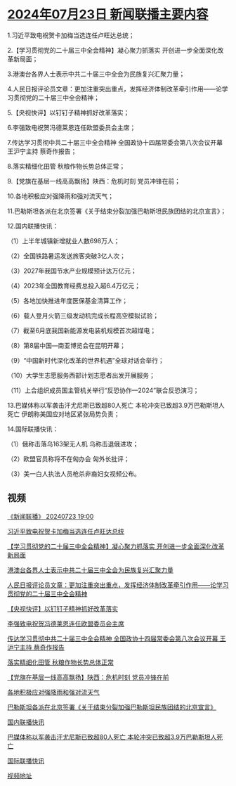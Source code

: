 # [2024年07月23日 新闻联播主要内容](https://tv.cctv.com/lm/xwlb/day/20240723.shtml)

1.习近平致电祝贺卡加梅当选连任卢旺达总统；

2.【学习贯彻党的二十届三中全会精神】凝心聚力抓落实 开创进一步全面深化改革新局面；

3.港澳台各界人士表示中共二十届三中全会为民族复兴汇聚力量；

4.人民日报评论员文章：更加注重突出重点，发挥经济体制改革牵引作用——论学习贯彻党的二十届三中全会精神；

5.【央视快评】以钉钉子精神抓好改革落实；

6.李强致电祝贺冯德莱恩连任欧盟委员会主席；

7.传达学习贯彻中共二十届三中全会精神 全国政协十四届常委会第八次会议开幕 王沪宁主持 蔡奇作报告；

8.落实精细化田管 秋粮作物长势总体正常；

9.【党旗在基层一线高高飘扬】陕西：危机时刻 党员冲锋在前；

10.各地积极应对强降雨和强对流天气；

11.巴勒斯坦各派在北京签署《关于结束分裂加强巴勒斯坦民族团结的北京宣言》；

12.国内联播快讯：

（1）上半年城镇新增就业人数698万人；

（2）全国铁路暑运发送旅客突破3亿人次；

（3）2027年我国节水产业规模预计达万亿元；

（4）2023年全国教育经费总投入超6.4万亿元；

（5）各地加快推进年度医保基金清算工作；

（6）载人登月火箭三级发动机完成长程高空模拟试验；

（7）截至6月底我国新能源发电装机规模首次超煤电；

（8）第8届中国—南亚博览会在昆明开幕；

（9）“中国新时代深化改革的世界机遇”全球对话会举行；

（10）大学生志愿服务西部计划志愿者出发开展服务；

（11）上合组织成员国主管机关举行“反恐协作—2024”联合反恐演习；

13.巴媒体称以军袭击汗尤尼斯已致超80人死亡 本轮冲突已致超3.9万巴勒斯坦人死亡 伊朗称美国应对地区紧张局势负责；

14.国际联播快讯：

（1）俄称击落乌163架无人机 乌称击退俄进攻；

（2）欧盟官员称将不在匈办会 匈外长批评；

（3）美一白人执法人员枪杀非裔妇女视频公布。

## 视频

[《新闻联播》 20240723 19:00](https://tv.cctv.com/2024/07/23/VIDEmXmTOI8JWtsnjkuzZ6JD240723.shtml)

[习近平致电祝贺卡加梅当选连任卢旺达总统](https://tv.cctv.com/2024/07/23/VIDEsNUUdM6xpgCWCcjsTJgQ240723.shtml)

[【学习贯彻党的二十届三中全会精神】凝心聚力抓落实 开创进一步全面深化改革新局面](https://tv.cctv.com/2024/07/23/VIDEvMAW91NDlXKFx7u17l9n240723.shtml)

[港澳台各界人士表示中共二十届三中全会为民族复兴汇聚力量](https://tv.cctv.com/2024/07/23/VIDE431u0MgSeLfgjqt6nMil240723.shtml)

[人民日报评论员文章：更加注重突出重点，发挥经济体制改革牵引作用——论学习贯彻党的二十届三中全会精神](https://tv.cctv.com/2024/07/23/VIDEOi0K2E6DgH1ljT5zuJS2240723.shtml)

[【央视快评】以钉钉子精神抓好改革落实](https://tv.cctv.com/2024/07/23/VIDETn3BiTW39JXxmhvbObCU240723.shtml)

[李强致电祝贺冯德莱恩连任欧盟委员会主席](https://tv.cctv.com/2024/07/23/VIDE6NEKEM7cmRiQLTI511xH240723.shtml)

[传达学习贯彻中共二十届三中全会精神 全国政协十四届常委会第八次会议开幕 王沪宁主持 蔡奇作报告](https://tv.cctv.com/2024/07/23/VIDENpVraZCvQYpZtNVkAjuM240723.shtml)

[落实精细化田管 秋粮作物长势总体正常](https://tv.cctv.com/2024/07/23/VIDEw3SYfekA5HKioYGsBhG6240723.shtml)

[【党旗在基层一线高高飘扬】陕西：危机时刻 党员冲锋在前](https://tv.cctv.com/2024/07/23/VIDENnZMlSGy0cL14CxeiLPK240723.shtml)

[各地积极应对强降雨和强对流天气](https://tv.cctv.com/2024/07/23/VIDEHAiEWjwXTAUh3pueMPYc240723.shtml)

[巴勒斯坦各派在北京签署《关于结束分裂加强巴勒斯坦民族团结的北京宣言》](https://tv.cctv.com/2024/07/23/VIDEYKzxLarwuQ0oAlk0R7XL240723.shtml)

[国内联播快讯](https://tv.cctv.com/2024/07/23/VIDE00zRqGco4uibtBRW36zX240723.shtml)

[巴媒体称以军袭击汗尤尼斯已致超80人死亡 本轮冲突已致超3.9万巴勒斯坦人死亡](https://tv.cctv.com/2024/07/23/VIDEjeTDJnmqNVnhxn1qtE4X240723.shtml)

[国际联播快讯](https://tv.cctv.com/2024/07/23/VIDEOHxOREeFxEfacaUppD9J240723.shtml)

[视频地址](https://tv.cctv.com/lm/xwlb/day/20240723.shtml) 

